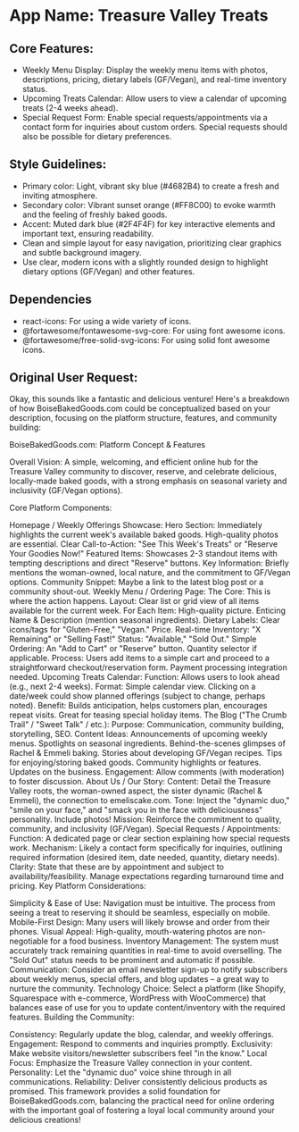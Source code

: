 # **App Name**: Treasure Valley Treats

## Core Features:

- Weekly Menu Display: Display the weekly menu items with photos, descriptions, pricing, dietary labels (GF/Vegan), and real-time inventory status.
- Upcoming Treats Calendar: Allow users to view a calendar of upcoming treats (2-4 weeks ahead).
- Special Request Form: Enable special requests/appointments via a contact form for inquiries about custom orders. Special requests should also be possible for dietary preferences.

## Style Guidelines:

- Primary color: Light, vibrant sky blue (#4682B4) to create a fresh and inviting atmosphere.
- Secondary color: Vibrant sunset orange (#FF8C00) to evoke warmth and the feeling of freshly baked goods.
- Accent: Muted dark blue (#2F4F4F) for key interactive elements and important text, ensuring readability.
- Clean and simple layout for easy navigation, prioritizing clear graphics and subtle background imagery.
- Use clear, modern icons with a slightly rounded design to highlight dietary options (GF/Vegan) and other features.

## Dependencies

- react-icons: For using a wide variety of icons.
- @fortawesome/fontawesome-svg-core: For using font awesome icons.
- @fortawesome/free-solid-svg-icons: For using solid font awesome icons.

## Original User Request:
Okay, this sounds like a fantastic and delicious venture! Here's a breakdown of how BoiseBakedGoods.com could be conceptualized based on your description, focusing on the platform structure, features, and community building:

BoiseBakedGoods.com: Platform Concept & Features

Overall Vision: A simple, welcoming, and efficient online hub for the Treasure Valley community to discover, reserve, and celebrate delicious, locally-made baked goods, with a strong emphasis on seasonal variety and inclusivity (GF/Vegan options).

Core Platform Components:

Homepage / Weekly Offerings Showcase:
Hero Section: Immediately highlights the current week's available baked goods. High-quality photos are essential.
Clear Call-to-Action: "See This Week's Treats" or "Reserve Your Goodies Now!"
Featured Items: Showcases 2-3 standout items with tempting descriptions and direct "Reserve" buttons.
Key Information: Briefly mentions the woman-owned, local nature, and the commitment to GF/Vegan options.
Community Snippet: Maybe a link to the latest blog post or a community shout-out.
Weekly Menu / Ordering Page:
The Core: This is where the action happens.
Layout: Clear list or grid view of all items available for the current week.
For Each Item:
High-quality picture.
Enticing Name & Description (mention seasonal ingredients).
Dietary Labels: Clear icons/tags for "Gluten-Free," "Vegan."
Price.
Real-time Inventory: "X Remaining" or "Selling Fast!"
Status: "Available," "Sold Out."
Simple Ordering: An "Add to Cart" or "Reserve" button. Quantity selector if applicable.
Process: Users add items to a simple cart and proceed to a straightforward checkout/reservation form. Payment processing integration needed.
Upcoming Treats Calendar:
Function: Allows users to look ahead (e.g., next 2-4 weeks).
Format: Simple calendar view. Clicking on a date/week could show planned offerings (subject to change, perhaps noted).
Benefit: Builds anticipation, helps customers plan, encourages repeat visits. Great for teasing special holiday items.
The Blog ("The Crumb Trail" / "Sweet Talk" / etc.):
Purpose: Communication, community building, storytelling, SEO.
Content Ideas:
Announcements of upcoming weekly menus.
Spotlights on seasonal ingredients.
Behind-the-scenes glimpses of Rachel & Emmeli baking.
Stories about developing GF/Vegan recipes.
Tips for enjoying/storing baked goods.
Community highlights or features.
Updates on the business.
Engagement: Allow comments (with moderation) to foster discussion.
About Us / Our Story:
Content: Detail the Treasure Valley roots, the woman-owned aspect, the sister dynamic (Rachel & Emmeli), the connection to emeliscake.com.
Tone: Inject the "dynamic duo," "smile on your face," and "smack you in the face with deliciousness" personality. Include photos!
Mission: Reinforce the commitment to quality, community, and inclusivity (GF/Vegan).
Special Requests / Appointments:
Function: A dedicated page or clear section explaining how special requests work.
Mechanism: Likely a contact form specifically for inquiries, outlining required information (desired item, date needed, quantity, dietary needs).
Clarity: State that these are by appointment and subject to availability/feasibility. Manage expectations regarding turnaround time and pricing.
Key Platform Considerations:

Simplicity & Ease of Use: Navigation must be intuitive. The process from seeing a treat to reserving it should be seamless, especially on mobile.
Mobile-First Design: Many users will likely browse and order from their phones.
Visual Appeal: High-quality, mouth-watering photos are non-negotiable for a food business.
Inventory Management: The system must accurately track remaining quantities in real-time to avoid overselling. The "Sold Out" status needs to be prominent and automatic if possible.
Communication: Consider an email newsletter sign-up to notify subscribers about weekly menus, special offers, and blog updates – a great way to nurture the community.
Technology Choice: Select a platform (like Shopify, Squarespace with e-commerce, WordPress with WooCommerce) that balances ease of use for you to update content/inventory with the required features.
Building the Community:

Consistency: Regularly update the blog, calendar, and weekly offerings.
Engagement: Respond to comments and inquiries promptly.
Exclusivity: Make website visitors/newsletter subscribers feel "in the know."
Local Focus: Emphasize the Treasure Valley connection in your content.
Personality: Let the "dynamic duo" voice shine through in all communications.
Reliability: Deliver consistently delicious products as promised.
This framework provides a solid foundation for BoiseBakedGoods.com, balancing the practical need for online ordering with the important goal of fostering a loyal local community around your delicious creations!
  

  